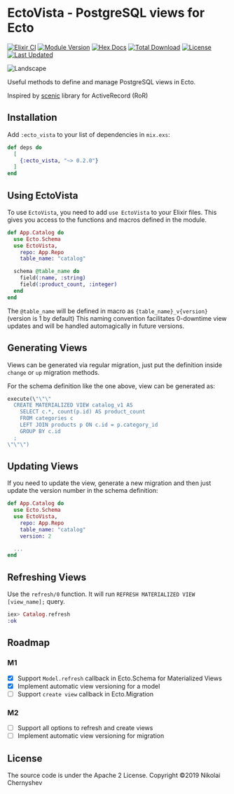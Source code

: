 # EctoVista - PostgreSQL views for Ecto

[![Elixir CI](https://github.com/flowerett/ecto_vista/workflows/Elixir%20CI/badge.svg)](https://github.com/flowerett/ecto_vista/actions)
[![Module Version](https://img.shields.io/hexpm/v/ecto_vista.svg)](https://hex.pm/packages/ecto_vista)
[![Hex Docs](https://img.shields.io/badge/hex-docs-lightgreen.svg)](https://hexdocs.pm/ecto_vista/)
[![Total Download](https://img.shields.io/hexpm/dt/ecto_vista.svg)](https://hex.pm/packages/ecto_vista)
[![License](https://img.shields.io/hexpm/l/ecto_vista.svg)](https://github.com/flowerett/ecto_vista/blob/master/LICENSE.md)
[![Last Updated](https://img.shields.io/github/last-commit/flowerett/ecto_vista.svg)](https://github.com/flowerett/ecto_vista/commits/master)

![Landscape](https://pp.userapi.com/c1111/u5935491/11475271/x_d17f8ffd.jpg)

Useful methods to define and manage PostgreSQL views in Ecto.

Inspired by [scenic](https://github.com/scenic-views/scenic) library for ActiveRecord (RoR)

## Installation

Add `:ecto_vista` to your list of dependencies in `mix.exs`:

```elixir
def deps do
  [
    {:ecto_vista, "~> 0.2.0"}
  ]
end
```

## Using EctoVista

To use `EctoVista`, you need to add `use EctoVista` to your Elixir files. This
gives you access to the functions and macros defined in the module.

```elixir
def App.Catalog do
  use Ecto.Schema
  use EctoVista,
    repo: App.Repo
    table_name: "catalog"

  schema @table_name do
    field(:name, :string)
    field(:product_count, :integer)
  end
end
```

The `@table_name` will be defined in macro as `{table_name}_v{version}`
(version is 1 by default) This naming convention facilitates 0-downtime view
updates and will be handled automagically in future versions.

## Generating Views

Views can be generated via regular migration, just put the definition inside
`change` or `up` migration methods.

For the schema definition like the one above, view can be generated as:

```elixir
execute(\"\"\"
  CREATE MATERIALIZED VIEW catalog_v1 AS
    SELECT c.*, count(p.id) AS product_count
    FROM categories c
    LEFT JOIN products p ON c.id = p.category_id
    GROUP BY c.id
  ;
\"\"\")
```

## Updating Views

If you need to update the view, generate a new migration and then just update
the version number in the schema definition:

```elixir
def App.Catalog do
  use Ecto.Schema
  use EctoVista,
    repo: App.Repo
    table_name: "catalog"
    version: 2

  ...
end
```

## Refreshing Views

Use the `refresh/0` function. It will run `REFRESH MATERIALIZED VIEW
[view_name];` query.

```elixir
iex> Catalog.refresh
:ok
```

## Roadmap

### M1

- [x] Support `Model.refresh` callback in Ecto.Schema for Materialized Views
- [x] Implement automatic view versioning for a model
- [ ] Support `create view` callback in Ecto.Migration

### M2
- [ ] Support all options to refresh and create views
- [ ] Implement automatic view versioning for migration

## License

The source code is under the Apache 2 License.
Copyright ©2019 Nikolai Chernyshev
